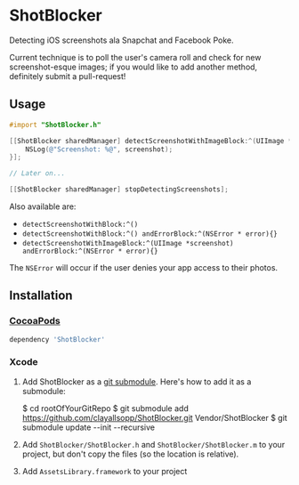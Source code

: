 # ShotBlocker

Detecting iOS screenshots ala Snapchat and Facebook Poke.

Current technique is to poll the user's camera roll and check for new screenshot-esque images; if you would like to add another method, definitely submit a pull-request!

## Usage

```objective-c
#import "ShotBlocker.h"

[[ShotBlocker sharedManager] detectScreenshotWithImageBlock:^(UIImage *screenshot) {
    NSLog(@"Screenshot: %@", screenshot);
}];

// Later on...

[[ShotBlocker sharedManager] stopDetectingScreenshots];
```

Also available are:

- `detectScreenshotWithBlock:^()`
- `detectScreenshotWithBlock:^() andErrorBlock:^(NSError * error){}`
- `detectScreenshotWithImageBlock:^(UIImage *screenshot) andErrorBlock:^(NSError * error){}`

The `NSError` will occur if the user denies your app access to their photos.

## Installation

### [CocoaPods](http://cocoapods.org/)

```ruby
dependency 'ShotBlocker'
```

### Xcode

1. Add ShotBlocker as a [git submodule](http://schacon.github.com/git/user-manual.html#submodules). Here's how to add it as a submodule:

    $ cd rootOfYourGitRepo
    $ git submodule add https://github.com/clayallsopp/ShotBlocker.git Vendor/ShotBlocker
    $ git submodule update --init --recursive 

2. Add `ShotBlocker/ShotBlocker.h` and `ShotBlocker/ShotBlocker.m` to your project, but don't copy the files (so the location is relative).

3. Add `AssetsLibrary.framework` to your project
